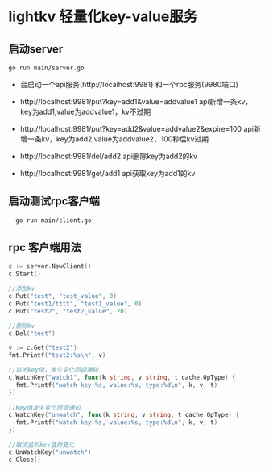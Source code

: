 # lightkv 轻量化key-value服务

## 启动server
```bash
go run main/server.go  
```
  
  
- 会启动一个api服务(http://localhost:9981) 和一个rpc服务(9980端口)

- http://localhost:9981/put?key=add1&value=addvalue1 api新增一条kv，key为add1,value为addvalue1，kv不过期 

- http://localhost:9981/put?key=add2&value=addvalue2&expire=100 api新增一条kv，key为add2,value为addvalue2，100秒后kv过期

- http://localhost:9981/del/add2 api删除key为add2的kv

- http://localhost:9981/get/add1 api获取key为add1的kv



## 启动测试rpc客户端
```bash
  go run main/client.go  
```
  


## rpc 客户端用法

```go
c := server.NewClient()
c.Start()

//添加kv
c.Put("test", "test_value", 0)
c.Put("test1/tttt", "test1_value", 0)
c.Put("test2", "test2_value", 20)

//删除kv
c.Del("test")

v := c.Get("test2")
fmt.Printf("test2:%s\n", v)

//监听key值，发生变化回调通知  
c.WatchKey("watch1", func(k string, v string, t cache.OpType) {
  fmt.Printf("watch key:%s, value:%s, type:%d\n", k, v, t)
})
  
//key值发生变化回调通知  
c.WatchKey("unwatch", func(k string, v string, t cache.OpType) {
  fmt.Printf("watch key:%s, value:%s, type:%d\n", k, v, t)
})

//取消监听key值的变化  
c.UnWatchKey("unwatch")  
c.Close()
```